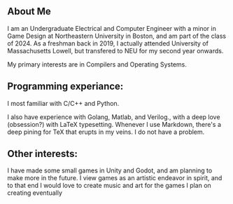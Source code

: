 ## About Me

I am an Undergraduate Electrical and Computer Engineer with a minor in Game Design at Northeastern University in Boston, and am part of the class of 2024.
As a freshman back in 2019, I actually attended University of Massachusetts Lowell, but transfered to NEU for my second year onwards.

My primary interests are in Compilers and Operating Systems.

## Programming experiance:
I most familiar with C/C++ and Python.

I also have experience with Golang, Matlab, and Verilog., with a deep love (obsession?) with LaTeX typesetting.
Whenever I use Markdown, there's a deep pining for TeX that erupts in my veins.
I do not have a problem.

## Other interests:
I have made some small games in Unity and Godot, and am planning to make more in the future.
I view games as an artistic endeavor in spirit, and to that end I would love to create music and art for the games I plan on creating eventually

